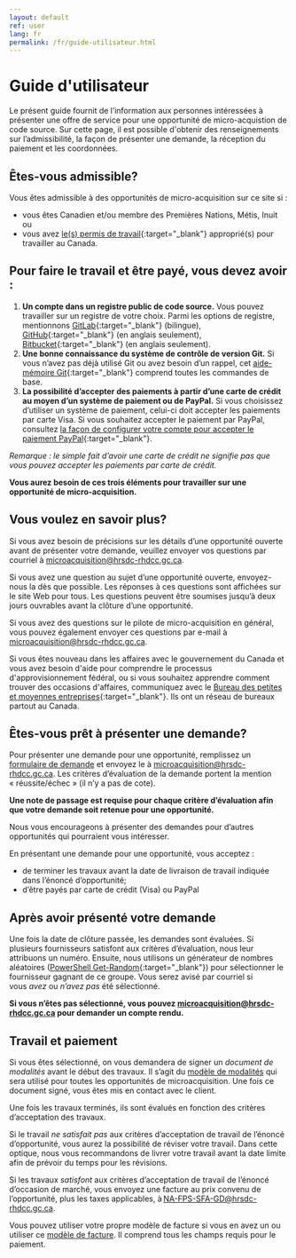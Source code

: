 ```yaml
---
layout: default
ref: user
lang: fr
permalink: /fr/guide-utilisateur.html
---
```


# Guide d'utilisateur

Le présent guide fournit de l’information aux personnes intéressées à présenter une offre de service pour une opportunité de micro-acquistion de code source.
Sur cette page, il est possible d'obtenir des renseignements sur l’admissibilité, la façon de présenter une demande, la réception du paiement et les coordonnées.

## Êtes-vous admissible?

Vous êtes admissible à des opportunités de micro-acquisition sur ce site si :

- vous êtes Canadien et/ou membre des Premières Nations, Métis, Inuit ou
- vous avez [le(s) permis de travail](https://www.canada.ca/fr/immigration-refugies-citoyennete/services/travailler-canada/permis.html){:target="_blank"} approprié(s) pour travailler au Canada.

<!--markdownlint-disable MD026-->
## Pour faire le travail et être payé, vous devez avoir :

<!--markdownlint-enable MD026-->

1. __Un compte dans un registre public de code source.__
  Vous pouvez travailler sur un registre de votre choix.
  Parmi les options de registre, mentionnons [GitLab](https://gitlab.com/){:target="_blank"} (bilingue), [GitHub](https://github.com/){:target="_blank"} (en anglais seulement), [Bitbucket](https://bitbucket.org/){:target="_blank"} (en anglais seulement).
1. __Une bonne connaissance du système de contrôle de version Git.__
  Si vous n’avez pas déjà utilisé Git ou avez besoin d’un rappel, cet [aide-mémoire Git](https://training.github.com/downloads/fr/github-git-cheat-sheet/){:target="_blank"} comprend toutes les commandes de base.
1. __La possibilité d’accepter des paiements à partir d’une carte de crédit au moyen d’un système de paiement ou de PayPal.__
  Si vous choisissez d’utiliser un système de paiement, celui-ci doit accepter les paiements par carte Visa.
  Si vous souhaitez accepter le paiement par PayPal, consultez [la façon de configurer votre compte pour accepter le paiement PayPal](https://www.paypal.com/ca/business/accept-payments?locale.x=fr_CA){:target="_blank"}.

_Remarque : le simple fait d’avoir une carte de crédit ne signifie pas que vous pouvez accepter les paiements par carte de crédit._

**Vous aurez besoin de ces trois éléments pour travailler sur une opportunité de micro-acquisition.**

## Vous voulez en savoir plus?

Si vous avez besoin de précisions sur les détails d’une opportunité ouverte avant de présenter votre demande, veuillez envoyer vos questions par courriel à [microacquisition@hrsdc-rhdcc.gc.ca](mailto:microacquisition@hrsdc-rhdcc.gc.ca).

Si vous avez une question au sujet d’une opportunité ouverte, envoyez-nous la dès que possible.
Les réponses à ces questions sont affichées sur le site Web pour tous.
Les questions peuvent être soumises jusqu’à deux jours ouvrables avant la clôture d’une opportunité.

Si vous avez des questions sur le pilote de micro-acquisition en général, vous pouvez également envoyer ces questions par e-mail à [microacquisition@hrsdc-rhdcc.gc.ca](mailto:microacquisition@hrsdc-rhdcc.gc.ca).

Si vous êtes nouveau dans les affaires avec le gouvernement du Canada et vous avez besoin d'aide pour comprendre le processus d'approvisionnement fédéral, ou si vous souhaitez apprendre comment trouver des occasions d'affaires, communiquez avec le [Bureau des petites et moyennes entreprises](https://achatsetventes.gc.ca/pour-les-entreprises/contacts-pour-les-entreprises/bureau-des-petites-et-moyennes-entreprises-bureaux-regionaux"){:target="_blank"}.
Ils ont un réseau de bureaux partout au Canada.

## Êtes-vous prêt à présenter une demande?

Pour présenter une demande pour une opportunité, remplissez un <a href="{{ site.baseurl }}{% link assets/formulaire-de-demande.pdf %}" title="application form" target="_blank"> formulaire de demande</a>  et envoyez le à [microacquisition@hrsdc-rhdcc.gc.ca](mailto:microacquisition@hrsdc-rhdcc.gc.ca).
Les critères d’évaluation de la demande portent la mention « réussite/échec » (il n’y a pas de cote).

__Une note de passage est requise pour chaque critère d’évaluation afin que votre demande soit retenue pour une opportunité.__

Nous vous encourageons à présenter des demandes pour d’autres opportunités qui pourraient vous intéresser.

<div class="well">En présentant une demande pour une opportunité, vous acceptez :

<ul><li>de terminer les travaux avant la date de livraison de travail indiquée dans l’énoncé d’opportunité;</li>
<li>d’être payés par carte de crédit (Visa) ou PayPal</li></ul>

</div>

## Après avoir présenté votre demande

Une fois la date de clôture passée, les demandes sont évaluées.
Si plusieurs fournisseurs satisfont aux critères d’évaluation, nous leur attribuons un numéro.
Ensuite, nous utilisons un générateur de nombres aléatoires ([PowerShell Get-Random](https://docs.microsoft.com/fr-ca/powershell/module/microsoft.powershell.utility/get-random?view=powershell-7.1){:target="_blank"}) pour sélectionner le fournisseur gagnant de ce groupe.
Vous serez avisé par courriel si vous _avez_ ou _n’avez pas_ été sélectionné.

__Si vous n’êtes pas sélectionné, vous pouvez [microacquisition@hrsdc-rhdcc.gc.ca](mailto:microacquisition@hrsdc-rhdcc.gc.ca) pour demander un compte rendu.__

## Travail et paiement

Si vous êtes sélectionné, on vous demandera de signer un _document de modalités_ avant le début des travaux. Il s’agit du <a href="{{ site.baseurl }}{% link _pages/fr/termes.md %}" title="modèle de modalités">modèle de modalités</a> qui sera utilisé pour toutes les opportunités de microacquisition. Une fois ce document signé, vous êtes mis en contact avec le client.

Une fois les travaux terminés, ils sont évalués en fonction des critères d’acceptation des travaux.

Si le travail _ne satisfait pas_ aux critères d’acceptation de travail de l’énoncé d’opportunité, vous aurez la possibilité de réviser votre travail.
Dans cette optique, nous vous recommandons de livrer votre travail avant la date limite afin de prévoir du temps pour les révisions.

Si les travaux _satisfont_ aux critères d’acceptation de travail de l’énoncé d’occasion de marché, vous envoyez une facture au prix convenu de l’opportunité, plus les taxes applicables, à [NA-FPS-SFA-GD@hrsdc-rhdcc.gc.ca](mailto:NA-FPS-SFA-GD@hrsdc-rhdcc.gc.ca).

Vous pouvez utiliser votre propre modèle de facture si vous en avez un ou utiliser ce [modèle de facture](../../assets/modele-de-facture.odt).
Il comprend tous les champs requis pour le paiement.
